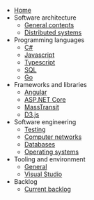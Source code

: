 * [Home](/)
* Software architecture
    * [General contepts](/architecture/general-concepts)
    * [Distributed systems](/architecture/distributed-systems)
* Programming languages
    * [C#](/languages/csharp)
    * [Javascript](/languages/javascript)
    * [Typescript](/languages/typescript)
    * [SQL](/languages/sql)
    * [Go](/languages/go)
* Frameworks and libraries
    * [Angular](/frameworks-and-libraries/angular)
    * [ASP.NET Core](/frameworks-and-libraries/aspnet-core)
    * [MassTransit](/frameworks-and-libraries/masstransit)
    * [D3.js](/frameworks-and-libraries/d3js)
* Software engineering
    * [Testing](/engineering/testing)
    * [Computer networks](/engineering/computer-networks)
    * [Databases](/engineering/databases)
    * [Operating systems](/engineering/operating-systems)
* Tooling and environment
    * [General](/tooling/general)
    * [Visual Studio](/tooling/visual-studio)
* Backlog
    * [Current backlog](/backlog/backlog)